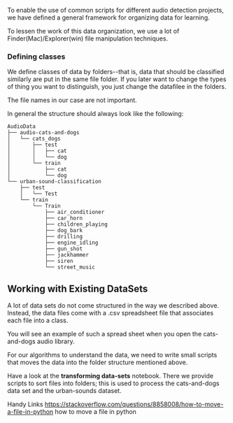 To enable the use of common scripts for different audio detection projects, we have defined a general framework for organizing data for learning.

To lessen the work of this data organization, we use a lot of Finder(Mac)/Explorer(win) file manipulation techniques.

### Defining classes

We define classes of data by folders--that is, data that should be classified similarly are put in the same file folder. If you later want to change the types of thing you want to distinguish, you just change the datafilee in the folders.

The file names in our case are not important.

In general the structure should always look like the following:
``` shell
AudioData
├── audio-cats-and-dogs
│   └── cats_dogs
│       ├── test
│       │   ├── cat
│       │   └── dog
│       └── train
│           ├── cat
│           └── dog
└── urban-sound-classification
    ├── test
    │   └── Test
    └── train
        └── Train
            ├── air_conditioner
            ├── car_horn
            ├── children_playing
            ├── dog_bark
            ├── drilling
            ├── engine_idling
            ├── gun_shot
            ├── jackhammer
            ├── siren
            └── street_music
```
            
## Working with Existing DataSets
A lot of data sets do not come structured in the way we described above. Instead, the data files come with a .csv spreadsheet file that associates each file into a class. 

You will see an example of such a spread sheet when you open the cats-and-dogs audio library.

For our algorithms to understand the data, we need to write small scripts that moves the data into the folder structure mentioned above. 

Have a look at the **transforming data-sets**  notebook. There we provide scripts to sort files into folders; this is used to process the cats-and-dogs data set and the urban-sounds dataset.

Handy Links
https://stackoverflow.com/questions/8858008/how-to-move-a-file-in-python how to move a file in python

